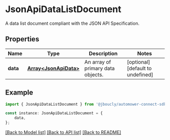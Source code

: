 # JsonApiDataListDocument

A data list document compliant with the JSON API Specification.

## Properties

Name | Type | Description | Notes
------------ | ------------- | ------------- | -------------
**data** | [**Array&lt;JsonApiData&gt;**](JsonApiData.md) | An array of primary data objects. | [optional] [default to undefined]

## Example

```typescript
import { JsonApiDataListDocument } from '@jboucly/automower-connect-sdk';

const instance: JsonApiDataListDocument = {
    data,
};
```

[[Back to Model list]](../README.md#documentation-for-models) [[Back to API list]](../README.md#documentation-for-api-endpoints) [[Back to README]](../README.md)
